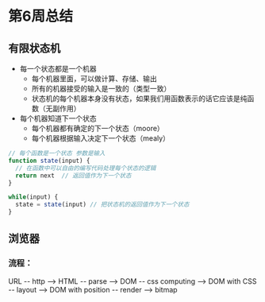 # 第6周总结

## 有限状态机
* 每一个状态都是一个机器
  * 每个机器里面，可以做计算、存储、输出
  * 所有的机器接受的输入是一致的（类型一致）
  * 状态机的每个机器本身没有状态，如果我们用函数表示的话它应该是纯函数（无副作用）
* 每个机器知道下一个状态
  * 每个机器都有确定的下一个状态（moore） 
  * 每个机器根据输入决定下一个状态（mealy）
  
```js
// 每个函数是一个状态 参数是输入
function state(input) {
  // 在函数中可以自由的编写代码处理每个状态的逻辑
  return next  // 返回值作为下一个状态
}

while(input) {
  state = state(input) // 把状态机的返回值作为下一个状态
}
```


## 浏览器

### 流程：
  
   URL -- http --> HTML -- parse --> DOM -- css computing --> DOM with CSS -- layout --> DOM with position -- render --> bitmap

